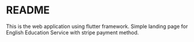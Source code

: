 # README
This is the web application using flutter framework. Simple landing page for English Education Service with stripe payment method.
